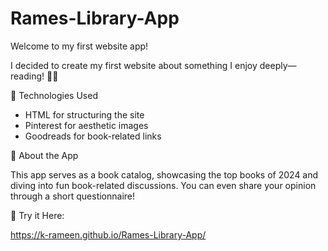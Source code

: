 # Rames-Library-App
Welcome to my first website app!

I decided to create my first website about something I enjoy deeply—reading! 📖✨

🔧 Technologies Used

- HTML for structuring the site
- Pinterest for aesthetic images
- Goodreads for book-related links
  
📖 About the App

This app serves as a book catalog, showcasing the top books of 2024 and diving into fun book-related discussions. You can even share your opinion through a short questionnaire!

🔗 Try it Here:

https://k-rameen.github.io/Rames-Library-App/

